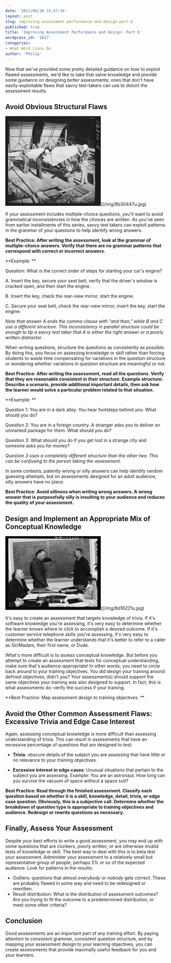 ```yaml
---
date: '2011/09/28 15:47:34'
layout: post
slug: improving-assessment-performance-and-design-part-6
published: true
title: 'Improving Assessment Performance and Design: Part 6'
wordpress_id: '1617'
categories:
- What Word Lions Do
author: 'Philip'
---
```


Now that we've provided some pretty detailed guidance on how to exploit flawed assessments, we'd like to take that same knowledge and provide some guidance on designing _better_ assessments; ones that don't have easily-exploitable flaws that savvy test-takers can use to distort the assessment results.


## Avoid Obvious Structural Flaws


![](/img/8b30447u-300x281.jpg)](/img/8b30447u.jpg)

If your assessment includes multiple-choice questions, you'll want to avoid grammatical inconsistencies in how the choices are written. As you've seen from earlier installments of this series, savvy test takers can exploit patterns in the grammar of your questions to help identify wrong answers.


**Best Practice: After writing the assessment, look at the grammar of multiple-choice answers. Verify that there are no grammar patterns that correspond with correct or incorrect answers.**

**Example: **

Question: What is the correct order of steps for starting your car's engine?

A. Insert the key, secure your seat belt, verify that the driver's window is cracked open, and then start the engine.

B. Insert the key, check the rear-view mirror, start the engine.

C. Secure your seat belt, check the rear-view mirror, insert the key, start the engine.

_Note that answer A ends the comma clause with "and then," while B and C use a different structure. This inconsistency in parallel structure could be enough to tip a savvy test taker that A is either the right answer or a poorly written distractor._

When writing questions, structure the questions as consistently as possible. By doing this, you focus on assessing knowledge or skill rather than forcing students to waste time compensating for variations in the question structure or wondering whether variations in question structure are meaningful or not.

**Best Practice: After writing the assessment, read all the questions. Verify that they are reasonable consistent in their structure. Example structure: Describe a scenario, provide additional important details, then ask how the learner would solve a particular problem related to that situation.**

**Example: **

Question 1: You are in a dark alley. You hear footsteps behind you. What should you do?

Question 2: You are in a foreign country. A stranger asks you to deliver an unmarked package for them. What should you do?

Question 3: What should you do if you get lost in a strange city and someone asks you for money?

_Question 3 uses a completely different structure than the other two. This can be confusing to the person taking the assessment._


In some contexts, patently wrong or silly answers can help identify random guessing attempts, but on assessments designed for an adult audience, silly answers have no place.


**Best Practice: Avoid silliness when writing wrong answers. A wrong answer that is purposefully silly is insulting to your audience and reduces the quality of your assessment.**


## Design and Implement an Appropriate Mix of Conceptual Knowledge


![](/img/8d16221u-300x231.jpg)](/img/8d16221u.jpg)

It's easy to create an assessment that targets knowledge of trivia. If it's software knowledge you're assessing, it's very easy to determine whether the learner knows where to click to accomplish a desired outcome. If it's customer service telephone skills you're assessing, it's very easy to determine whether the learner understands that it's better to refer to a caller as Sir/Madam, their first name, or Dude.

What's more difficult is to assess conceptual knowledge. But before you attempt to create an assessment that tests for conceptual understanding, make sure that's audience-appropriate! In other words, you need to circle back around to your training objectives. You did design your training around defined objectives, didn't you? Your assessment(s) should support the same objectives your training was also designed to support. In fact, this is what assessments do: verify the success if your training.


**Best Practice: Map assessment design to training objectives. **

## Avoid the Other Common Assessment Flaws: Excessive Trivia and Edge Case Interest


Again, assessing conceptual knowledge is more difficult than assessing understanding of trivia. This can result in assessments that have an excessive percentage of questions that are designed to test:
	
* **Trivia**: obscure details of the subject you are assessing that have little or no relevance to your training objectives.

	
* **Excessive interest in edge cases**: Unusual situations that pertain to the subject you are assessing. Example: You are an astronaut. How long can you survive the vacuum of space without a space suit?

**Best Practice: Read through the finished assessment. Classify each question based on whether it is a skill, knowledge, detail, trivia, or edge case question. Obviously, this is a subjective call. Determine whether the breakdown of question type is appropriate to training objectives and audience. Redesign or rewrite questions as necessary.**

## Finally, Assess Your Assessment

Despite your best efforts to write a good assessment, you may end up with some questions that are clunkers, poorly written, or are otherwise invalid tests of knowledge or skill. The best way to deal with this is to beta test your assessment. Administer your assessment to a relatively small but representative group of people; perhaps 5% or so of the expected audience. Look for patterns in the results:

* Outliers: questions that almost _everybody_ or _nobody_ gets correct. These are probably flawed in some way and need to be redesigned or rewritten.
* Result distribution: What is the distribution of assessment outcomes? Are you trying to fit the outcome to a predetermined distribution, or meet some other criteria?

## Conclusion


Good assessments are an important part of any training effort. By paying attention to consistent grammar, consistent question structure, and by mapping your assessment design to your learning objectives, you can create assessments that provide maximally useful feedback for you and your learners.

